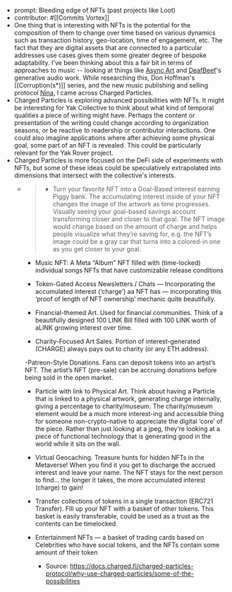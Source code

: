 - prompt: Bleeding edge of NFTs (past projects like Loot)
- contributor: #[[Commits Vortex]]
- One thing that is interesting with NFTs is the potential for the composition of them to change over time based on various dynamics such as transaction history, geo-location, time of engagement, etc. The fact that they are digital assets that are connected to a particular addresses use cases gives them some greater degree of bespoke adaptability. I've been thinking about this a fair bit in terms of approaches to music -- looking at things like [Async Art](https://async.art/music) and [DeafBeef](https://www.deafbeef.com/about.htm)'s generative audio work. While researching this, Don Hoffman's [[Corruption(s*)]] series, and the new music publishing and selling protocol [Nina](https://nina.market/faq), I came across Charged Particles.  
- Charged Particles is exploring advanced possibilities with NFTs. It might be interesting for Yak Collective to think about what kind of temporal qualities a piece of writing might have. Perhaps the content or presentation of the writing could change according to organization seasons, or be reactive to readership or contributor interactions. One could also imagine applications where after achieving some physical goal, some part of an NFT is revealed. This could be particularly relevant for the Yak Rover project. 
- Charged Particles is more focused on the DeFi side of experiments with NFTs, but some of these ideas could be speculatively extrapolated into dimensions that intersect with the collective's interests. 
    - > - Turn your favorite NFT into a Goal-Based interest earning Piggy bank. The accumulating interest inside of your NFT changes the image of the artwork as time progresses. Visually seeing your goal-based savings account transforming closer and closer to that goal.  The NFT image would change based on the amount of charge and helps people visualize what they’re saving for, e.g. the NFT’s image could be a gray car that turns into a colored-in one as you get closer to your goal.
      
      - Music NFT: A Meta “Album” NFT filled with (time-locked) individual songs NFTs that have customizable release conditions
      
      - Token-Gated Access Newsletters / Chats — Incorporating the accumulated interest (‘charge’) aa NFT has — incorporating this ‘proof of length of NFT ownership’ mechanic quite beautifully.
      
      - Financial-themed Art. Used for financial communities. Think of a beautifully designed 100 LINK Bill filled with 100 LINK worth of aLINK growing interest over time.
      
      - Charity-Focused Art Sales. Portion of interest-generated (CHARGE) always pays out to charity (or any ETH address).
      
      -Patreon-Style Donations. Fans can deposit tokens into an artist’s NFT. The artist’s NFT (pre-sale) can be accruing donations before being sold in the open market.
      
      - Particle with link to Physical Art. Think about having a Particle that is linked to a physical artwork, generating charge internally, giving a percentage to charity/museum. The charity/museum element would be a much more interest-ing and accessible thing for someone non-crypto-native to appreciate the digital ‘core’ of the piece. Rather than just looking at a jpeg, they’re looking at a piece of functional technology that is generating good in the world while it sits on the wall.
      
      - Virtual Geocaching. Treasure hunts for hidden NFTs in the Metaverse! When you find it you get to discharge the accrued interest and leave your name. The NFT stays for the next person to find… the longer it takes, the more accumulated interest (charge) to gain!
      
      - Transfer collections of tokens in a single transaction (ERC721 Transfer). FIll up your NFT with a basket of other tokens. This basket is easily transferable, could be used as a trust as the contents can be timelocked.
      
      - Entertainment NFTs — a basket of trading cards based on Celebrities who have social tokens, and the NFTs contain some amount of their token
        - Source: https://docs.charged.fi/charged-particles-protocol/why-use-charged-particles/some-of-the-possibilities
